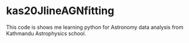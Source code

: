 # kas20JlineAGNfitting

This code is shows me learning python for Astronomy data analysis from Kathmandu Astrophysics school.
